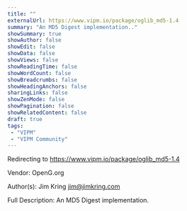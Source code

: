 ```yaml
---
title: ""
externalUrl: https://www.vipm.io/package/oglib_md5-1.4
summary: "An MD5 Digest implementation.."
showSummary: true
showAuthor: false
showEdit: false
showData: false
showViews: false
showReadingTime: false
showWordCount: false
showBreadcrumbs: false
showHeadingAnchors: false
sharingLinks: false
showZenMode: false
showPagination: false
showRelatedContent: false
draft: true
tags:
 - "VIPM"
 - "VIPM Community"
---
```


Redirecting to https://www.vipm.io/package/oglib_md5-1.4

Vendor: OpenG.org

Author(s): Jim Kring <jim@jimkring.com>
 
Full Description:
An MD5 Digest implementation.